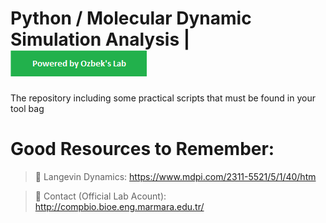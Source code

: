 # Python / Molecular Dynamic Simulation Analysis | [![Powered by |Ozbek' Lab](https://github.com/Bio-Otto/Example_MD_Scripts/blob/master/PoweredByOzbekLab.png)](http://compbio.bioe.eng.marmara.edu.tr/)
The repository including some practical scripts that must be found in your tool bag 



#  **Good Resources to Remember:**

>  🔗 Langevin Dynamics: https://www.mdpi.com/2311-5521/5/1/40/htm

>  🔗 Contact (Official Lab Acount): http://compbio.bioe.eng.marmara.edu.tr/

